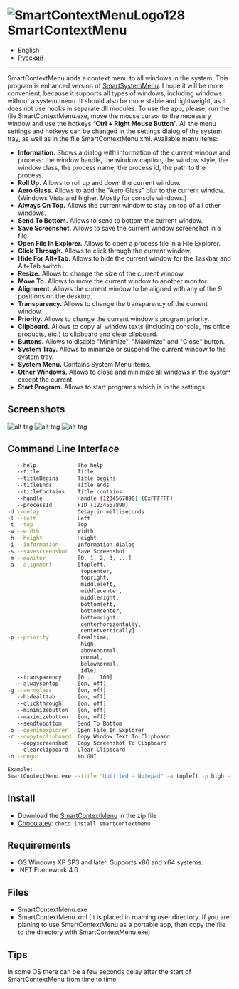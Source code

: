 ![SmartContextMenuLogo128](https://github.com/AlexanderPro/SmartContextMenu/assets/8102586/e1aaac4b-483a-41ec-9dac-b881cd14ecfa) SmartContextMenu
=============

- English
- [Русский](/README_RU.md)

---

SmartContextMenu adds a context menu to all windows in the system. 
This program is enhanced version of [SmartSystemMenu](https://github.com/AlexanderPro/SmartSystemMenu).
I hope it will be more convenient, because it supports all types of windows, including windows without a system menu.
It should also be more stable and lightweight, as it does not use hooks in separate dll modules.
To use the app, please, run the file SmartContextMenu.exe, move the mouse cursor to the necessary window and use the hotkeys “**Ctrl + Right Mouse Button**”.
All the menu settings and hotkeys can be changed in the settings dialog of the system tray, as well as in the file SmartContextMenu.xml.
Available menu items:

* **Information.** Shows a dialog with information of the current window and process: the window handle, the window caption, the window style, the window class, the process name, the process id, the path to the process.
* **Roll Up.** Allows to roll up and down the current window.
* **Aero Glass.** Allows to add the "Aero Glass" blur to the current window. (Windows Vista and higher. Mostly for console windows.)
* **Always On Top.** Allows the current window to stay on top of all other windows.
* **Send To Bottom.** Allows to send to bottom the current window.
* **Save Screenshot.** Allows to save the current window screenshot in a file.
* **Open File In Explorer.** Allows to open a process file in a File Explorer.
* **Click Through.** Allows to click through the current window.
* **Hide For Alt+Tab.** Allows to hide the current window for the Taskbar and Alt+Tab switch.
* **Resize.** Allows to change the size of the current window.
* **Move To.** Allows to move the current window to another monitor.
* **Alignment.** Allows the current window to be aligned with any of the 9 positions on the desktop.
* **Transparency.** Allows to change the transparency of the current window.
* **Priority.** Allows to change the current window's program priority.
* **Clipboard.** Allows to copy all window texts (including console, ms office products, etc.) to clipboard and clear clipboard.
* **Buttons.** Allows to disable "Minimize", "Maximize" and "Close" button.
* **System Tray.** Allows to minimize or suspend the current window to the system tray.
* **System Menu.** Contains System Menu items.
* **Other Windows.** Allows to close and minimize all windows in the system except the current.
* **Start Program.** Allows to start programs which is in the settings.

Screenshots
------------------

![alt tag](https://github.com/AlexanderPro/SmartContextMenu/assets/8102586/af804d01-8421-453b-b954-0568d88f7681)
![alt tag](https://github.com/AlexanderPro/SmartContextMenu/assets/8102586/e663cb55-7c1e-482c-a787-ea58a86c631a)
![alt tag](https://github.com/AlexanderPro/SmartContextMenu/assets/8102586/62b73104-cef6-478e-b8fa-e3c77380694b)

Command Line Interface
--------------------

```bash
   --help             The help
   --title            Title
   --titleBegins      Title begins 
   --titleEnds        Title ends
   --titleContains    Title contains
   --handle           Handle (1234567890) (0xFFFFFF)
   --processId        PID (1234567890)
-d --delay            Delay in milliseconds
-l --left             Left
-t --top              Top
-w --width            Width
-h --height           Height
-i --information      Information dialog
-s --savescreenshot   Save Screenshot
-m --monitor          [0, 1, 2, 3, ...]
-a --alignment        [topleft,
                       topcenter,
                       topright,
                       middleleft,
                       middlecenter,
                       middleright,
                       bottomleft,
                       bottomcenter,
                       bottomright,
                       centerhorizontally,
                       centervertically]
-p --priority         [realtime,
                       high,
                       abovenormal,
                       normal,
                       belownormal,
                       idle]
   --transparency     [0 ... 100]
   --alwaysontop      [on, off]
-g --aeroglass        [on, off]
   --hidealttab       [on, off]
   --clickthrough     [on, off]
   --minimizebutton   [on, off]
   --maximizebutton   [on, off]
   --sendtobottom     Send To Bottom
-o --openinexplorer   Open File In Explorer
-c --copytoclipboard  Copy Window Text To Clipboard
   --copyscreenshot   Copy Screenshot To Clipboard
   --clearclipboard   Clear Clipboard
-n --nogui            No GUI

Example:
SmartContextMenu.exe --title "Untitled - Notepad" -a topleft -p high --alwaysontop on --nogui
```

Install
--------------------

* Download the [SmartContextMenu](https://github.com/AlexanderPro/SmartContextMenu/releases) in the zip file
* [Chocolatey](https://chocolatey.org/): `choco install smartcontextmenu`

Requirements
--------------------

* OS Windows XP SP3 and later. Supports x86 and x64 systems.
* .NET Framework 4.0

Files
--------------------

* SmartContextMenu.exe
* SmartContextMenu.xml (It is placed in roaming user directory. If you are planing to use SmartContextMenu as a portable app, then copy the file to the directory with SmartContextMenu.exe)

Tips
--------------------

In some OS there can be a few seconds delay after the start of SmartContextMenu from time to time.